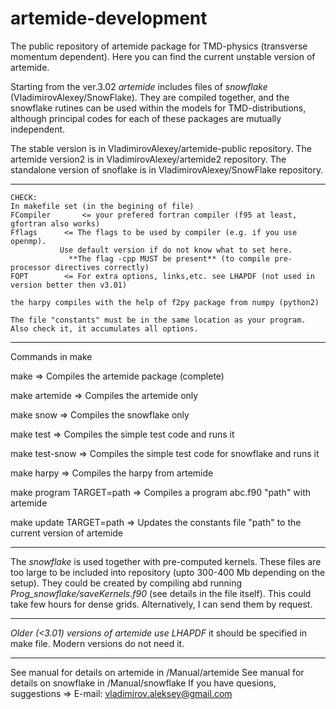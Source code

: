 # artemide-development
The public repository of artemide package for TMD-physics (transverse momentum dependent).
Here you can find the current unstable version of artemide.

Starting from the ver.3.02 _artemide_ includes files of _snowflake_ (VladimirovAlexey/SnowFlake). They are compiled together, and the snowflake rutines can be used within the models for TMD-distributions, although principal codes for each of these packages are mutually independent.

The stable version is in VladimirovAlexey/artemide-public repository.
The artemide version2 is in VladimirovAlexey/artemide2 repository.
The standalone version of snoflake is in VladimirovAlexey/SnowFlake repository.

------------------------------------------------------------------------------------------------------
	CHECK:
	In makefile set (in the begining of file)
	FCompiler    	<= your prefered fortran compiler (f95 at least, gfortran also works)
	Fflags		<= The flags to be used by compiler (e.g. if you use openmp). 
 			   Use default version if do not know what to set here. 
       			 **The flag -cpp MUST be present** (to compile pre-processor directives correctly)
	FOPT		<= For extra options, links,etc. see LHAPDF (not used in version better then v3.01)
	
	the harpy compiles with the help of f2py package from numpy (python2)
	
	The file "constants" must be in the same location as your program. Also check it, it accumulates all options.

------------------------------------------------------------------------------------------------------

Commands in make

make
=> Compiles the artemide package (complete)

make artemide
=> Compiles the artemide only

make snow
=> Compiles the snowflake only

make test
=> Compiles the simple test code and runs it

make test-snow
=> Compiles the simple test code for snowflake and runs it

make harpy
=> Compiles the harpy from artemide

make program TARGET=path
=> Compiles a program abc.f90 "path" with artemide

make update TARGET=path
=> Updates the constants file "path" to the current version of artemide

------------------------------------------------------------------------------------------------------

The _snowflake_ is used together with pre-computed kernels. These files are too large to be included into repository (upto 300-400 Mb depending on the setup). They could be created by compiling abd running _Prog_snowflake/saveKernels.f90_ (see details in the file itself). This could take few hours for dense grids. Alternatively, I can send them by request.

------------------------------------------------------------------------------------------------------

*Older (<3.01) versions of artemide use LHAPDF* it should be specified in make file. Modern versions do not need it.

-------------------------------------------------------------------------------------------------------
See manual for details on artemide  in /Manual/artemide
See manual for details on snowflake  in /Manual/snowflake
If you have quesions, suggestions => E-mail: vladimirov.aleksey@gmail.com


